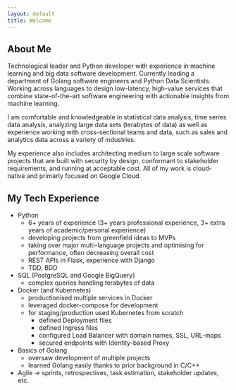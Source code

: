 ```yaml
---
layout: default
title: Welcome
---
```


## About Me

Technological leader and Python developer with experience in machine learning and big data software development. Currently leading a department of Golang software engineers and Python Data Scientists. Working across languages to design low-latency, high-value services that combine state-of-the-art software engineering with actionable insights from machine learning.

I am comfortable and knowledgeable in statistical data analysis, time series data analysis, analyzing large data sets (terabytes of data) as well as experience working with cross-sectional teams and data, such as sales and analytics data across a variety of industries.

My experience also includes architecting medium to large scale software projects that are built with security by design, conformant to stakeholder requirements, and running at acceptable cost. All of my work is cloud-native and primarly focused on Google Cloud.

## My Tech Experience
 - Python
    - 6+ years of experience (3+ years professional experience, 3+ extra years of academic/personal experience)
    - developing projects from greenfield ideas to MVPs
    - taking over major multi-language projects and optimising for performance, often decreasing overall cost
    - REST APIs in Flask, experience with Django
    - TDD, BDD
 - SQL (PostgreSQL and Google BigQuery)
    - complex queries handling terabytes of data
 - Docker (and Kubernetes)
    - productionised multiple services in Docker
    - leveraged docker-compose for development
    - for staging/production used Kubernetes from scratch
        - defined Deployment files
        - defined Ingress files
        - configured Load Balancer with domain names, SSL, URL-maps
        - secured endpoints with Identity-based Proxy
 - Basics of Golang
    - oversaw development of multiple projects
    - learned Golang easily thanks to prior background in C/C++
 - Agile -> sprints, retrospectives, task estimation, stakeholder updates, etc.
